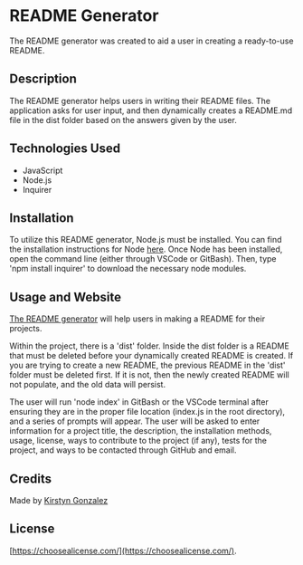 # README Generator

The README generator was created to aid a user in creating a ready-to-use README.

## Description

The README generator helps users in writing their README files. The application asks for user input, and then dynamically creates a README.md file in the dist folder based on the answers given by the user.

## Technologies Used

- JavaScript
- Node.js
- Inquirer

## Installation

To utilize this README generator, Node.js must be installed. You can find the installation instructions for Node [here](https://nodejs.dev/en/learn/how-to-install-nodejs/).
Once Node has been installed, open the command line (either through VSCode or GitBash). Then, type 'npm install inquirer' to download the necessary node modules.


## Usage and Website

[The README generator](https://kirstgonz.github.io/README-generator/) will help users in making a README for their projects. 

Within the project, there is a 'dist' folder. Inside the dist folder is a README that must be deleted before your dynamically created README is created.
If you are trying to create a new README, the previous README in the 'dist' folder must be deleted first. If it is not, then the newly created README will not populate, and the old data will persist.

The user will run 'node index' in GitBash or the VSCode terminal after ensuring they are in the proper file location (index.js in the root directory), and a series of prompts will appear. The user will be asked to enter information for a project title, the description, the installation methods, usage, license, ways to contribute to the project (if any), tests for the project, and ways to be contacted through GitHub and email.

## Credits

Made by [Kirstyn Gonzalez](https://github.com/kirstgonz)


## License

[https://choosealicense.com/](https://choosealicense.com/).
